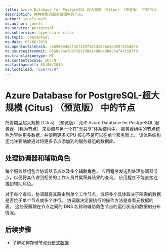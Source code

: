 ```yaml
---
title: Azure Database for PostgreSQL-超大规模 (Citus) （预览版） 中的节点
description: 两种类型的服务器组中的节点。
author: jonels-msft
ms.author: jonels
ms.service: postgresql
ms.subservice: hyperscale-citus
ms.topic: conceptual
ms.date: 05/06/2019
ms.openlocfilehash: c6b948ed63f43f1597103d123be5ed39f42bd276
ms.sourcegitcommit: 0568c7aefd67185fd8e1400aed84c5af4f1597f9
ms.translationtype: MT
ms.contentlocale: zh-CN
ms.lasthandoff: 05/06/2019
ms.locfileid: "65077270"
---
```

# <a name="nodes-in-azure-database-for-postgresql--hyperscale-citus-preview"></a>Azure Database for PostgreSQL-超大规模 (Citus) （预览版） 中的节点

托管类型超大规模 (Citus) （预览版） 允许 Azure Database for PostgreSQL 服务器 （称为节点） 来协调与另一个在"无共享"体系结构中。 服务器组中的节点统称为容纳更多数据，并使用更多 CPU 核心不是可以在单个服务器上。 该体系结构还允许要缩放通过将更多节点添加到的服务器组的数据库。

## <a name="coordinator-and-workers"></a>处理协调器和辅助角色

每个服务器组包含协调器节点以及多个辅助角色。 应用程序发送到处理协调器节点，以便将其传递到相关的工作人员并累积其结果的查询。 应用程序不能直接连接到辅助角色。

对于每个查询，协调器将其路由到单个工作节点，或跨多个具体取决于所需的数据是否位于单个节点或多个并行。 协调器决定要执行的操作方法是查看元数据的表。 这些表跟踪在节点之间的 DNS 名称和辅助角色节点的运行状况和数据的分布情况。

## <a name="next-steps"></a>后续步骤
- 了解如何存储节点[分布式数据](concepts-hyperscale-distributed-data.md)
